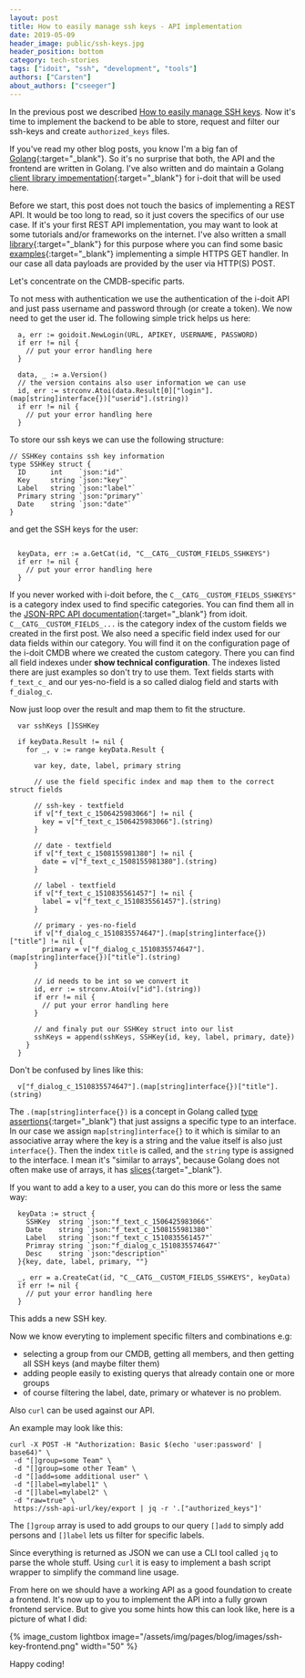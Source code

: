 ```yaml
---
layout: post
title: How to easily manage ssh keys - API implementation
date: 2019-05-09
header_image: public/ssh-keys.jpg
header_position: bottom
category: tech-stories
tags: ["idoit", "ssh", "development", "tools"]
authors: ["Carsten"]
about_authors: ["cseeger"]
---
```


In the previous post we described [How to easily manage SSH keys](/blog/tech-stories/how-to-easily-manage-ssh-keys/). 
Now it's time to implement the backend to be able to store, request and filter our ssh-keys and create `authorized_keys` files.

If you've read my other blog posts, you know I'm a big fan of [Golang](https://golang.org/){:target="_blank"}.
So it's no surprise that both, the API and the frontend are written in Golang.
I've also written and do maintain a Golang [client library impementation](https://github.com/cseeger-epages/i-doit-go-api){:target="_blank"} for i-doit that will be used here.

Before we start, this post does not touch the basics of implementing a REST API.
It would be too long to read, so it just covers the specifics of our use case.
If it's your first REST API implementation, you may want to look at some tutorials and/or frameworks on the internet.
I've also written a small [library](https://github.com/cseeger-epages/restfool-go){:target="_blank"} for this purpose where you can find some basic [examples](https://github.com/cseeger-epages/restfool-go/tree/master/examples){:target="_blank"} implementing a simple HTTPS GET handler.
In our case all data payloads are provided by the user via HTTP(S) POST.

Let's concentrate on the CMDB-specific parts.

To not mess with authentication we use the authentication of the i-doit API and just pass username and password through (or create a token).
We now need to get the user id.
The following simple trick helps us here:

```
  a, err := goidoit.NewLogin(URL, APIKEY, USERNAME, PASSWORD)
  if err != nil {
    // put your error handling here
  }

  data, _ := a.Version()
  // the version contains also user information we can use
  id, err := strconv.Atoi(data.Result[0]["login"].(map[string]interface{})["userid"].(string))
  if err != nil {
    // put your error handling here
  }
```
To store our ssh keys we can use the following structure:

```
// SSHKey contains ssh key information
type SSHKey struct {
  ID      int    `json:"id"`
  Key     string `json:"key"`
  Label   string `json:"label"`
  Primary string `json:"primary"`
  Date    string `json:"date"`
}
```
and get the SSH keys for the user:

```

  keyData, err := a.GetCat(id, "C__CATG__CUSTOM_FIELDS_SSHKEYS")
  if err != nil {
    // put your error handling here
  }

```

If you never worked with i-doit before, the `C__CATG__CUSTOM_FIELDS_SSHKEYS"` is a category index used to find specific categories.
You can find them all in the [JSON-RPC API documentation](https://kb.i-doit.com/pages/viewpage.action?pageId=7831613&preview=/7831613/61015264/i-doit%20JSON-RPC%201.8.3.pdf){:target="_blank"} from idoit.
`C__CATG__CUSTOM_FIELDS_...` is the category index of the custom fields we created in the first post.
We also need a specific field index used for our data fields within our category.
You will find it on the configuration page of the i-doit CMDB where we created the custom category.
There you can find all field indexes under **show technical configuration**.
The indexes listed there are just examples so don't try to use them.
Text fields starts with `f_text_c_` and our yes-no-field is a so called dialog field and starts with `f_dialog_c`.


Now just loop over the result and map them to fit the structure.

```
  var sshKeys []SSHKey

  if keyData.Result != nil {
    for _, v := range keyData.Result {

      var key, date, label, primary string

      // use the field specific index and map them to the correct struct fields

      // ssh-key - textfield
      if v["f_text_c_1506425983066"] != nil {
        key = v["f_text_c_1506425983066"].(string)
      }

      // date - textfield
      if v["f_text_c_1508155981380"] != nil {
        date = v["f_text_c_1508155981380"].(string)
      }

      // label - textfield
      if v["f_text_c_1510835561457"] != nil {
        label = v["f_text_c_1510835561457"].(string)
      }

      // primary - yes-no-field
      if v["f_dialog_c_1510835574647"].(map[string]interface{})["title"] != nil {
        primary = v["f_dialog_c_1510835574647"].(map[string]interface{})["title"].(string)
      }

      // id needs to be int so we convert it
      id, err := strconv.Atoi(v["id"].(string))
      if err != nil {
        // put your error handling here
      }
  
      // and finaly put our SSHKey struct into our list
      sshKeys = append(sshKeys, SSHKey{id, key, label, primary, date})
    }
  }
```
Don't be confused by lines like this:

```
  v["f_dialog_c_1510835574647"].(map[string]interface{})["title"].(string)
```
The `.(map[string]interface{})` is a concept in Golang called [type assertions](https://tour.golang.org/methods/15){:target="_blank"} that just assigns a specific type to an interface.
In our case we assign `map[string]interface{}` to it which is similar to an associative array where the key is a string and the value itself is also just `interface{}`.
Then the index `title` is called, and the `string` type is assigned to the interface.
I mean it's "similar to arrays", because Golang does not often make use of arrays, it has [slices](https://www.godesignpatterns.com/2014/05/arrays-vs-slices.html){:target="_blank"}.

If you want to add a key to a user, you can do this more or less the same way:

```
  keyData := struct {
    SSHKey  string `json:"f_text_c_1506425983066"`
    Date    string `json:"f_text_c_1508155981380"`
    Label   string `json:"f_text_c_1510835561457"`
    Primray string `json:"f_dialog_c_1510835574647"`
    Desc    string `json:"description"`
  }{key, date, label, primary, ""}

  _, err = a.CreateCat(id, "C__CATG__CUSTOM_FIELDS_SSHKEYS", keyData)
  if err != nil {
    // put your error handling here
  }
```
This adds a new SSH key.

Now we know everyting to implement specific filters and combinations e.g:

- selecting a group from our CMDB, getting all members, and then getting all SSH keys (and maybe filter them)
- adding people easily to existing querys that already contain one or more groups
- of course filtering the label, date, primary or whatever is no problem.

Also `curl` can be used against our API.

An example may look like this:

```
curl -X POST -H "Authorization: Basic $(echo 'user:password' | base64)" \
 -d "[]group=some Team" \
 -d "[]group=some other Team" \
 -d "[]add=some additional user" \
 -d "[]label=mylabel1" \
 -d "[]label=mylabel2" \
 -d "raw=true" \
 https://ssh-api-url/key/export | jq -r '.["authorized_keys"]'
```

The `[]group` array is used to add groups to our query `[]add` to simply add persons and `[]label` lets us filter for specific labels.

Since everything is returned as JSON we can use a CLI tool called `jq` to parse the whole stuff.
Using `curl` it is easy to implement a bash script wrapper to simplify the command line usage.

From here on we should have a working API as a good foundation to create a frontend.
It's now up to you to implement the API into a fully grown frontend service.
But to give you some hints how this can look like, here is a picture of what I did:

{% image_custom lightbox image="/assets/img/pages/blog/images/ssh-key-frontend.png" width="50" %}

Happy coding!
